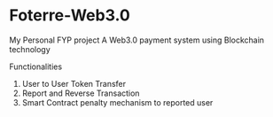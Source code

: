 # Foterre-Web3.0
My Personal FYP project
A Web3.0 payment system using Blockchain technology

Functionalities
1. User to User Token Transfer
2. Report and Reverse Transaction
3. Smart Contract penalty mechanism to reported user

